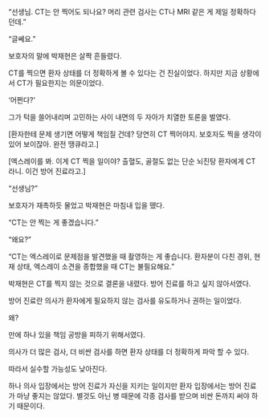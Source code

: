 “선생님. CT는 안 찍어도 되나요? 머리 관련 검사는 CT나 MRI 같은 게 제일 정확하다던데.”

“글쎄요.”

보호자의 말에 박재현은 살짝 흔들렸다.

CT를 찍으면 환자 상태를 더 정확하게 볼 수 있다는 건 진실이었다. 하지만 지금 상황에서 CT가 필요한지는 의문이었다.

‘어쩐다?’

그가 턱을 쓸어내리며 고민하는 사이 내면의 두 자아가 치열한 토론을 벌였다.

[환자한테 문제 생기면 어떻게 책임질 건데? 당연히 CT 찍어야지. 보호자도 찍을 생각이 있어 보이잖아. 완전 땡큐라고.]

[엑스레이를 봐. 이게 CT 찍을 일이야? 출혈도, 골절도 없는 단순 뇌진탕 환자에게 CT라니. 이건 방어 진료라고.]

“선생님?”

보호자가 재촉하듯 물었고 박재현은 마침내 입을 뗐다.

“CT는 안 찍는 게 좋겠습니다.”

“왜요?”

“CT는 엑스레이로 문제점을 발견했을 때 촬영하는 게 좋습니다. 환자분이 다친 경위, 현재 상태, 엑스레이 소견을 종합했을 때 CT는 불필요해요.”

박재현은 CT를 찍지 않는 것으로 결론을 내렸다. 방어 진료를 하고 싶지 않아서였다.

방어 진료란 의사가 환자에게 필요하지 않는 검사를 유도하거나 권하는 일이었다.

왜?

만에 하나 있을 책임 공방을 피하기 위해서였다.

의사가 더 많은 검사, 더 비싼 검사를 하면 환자 상태를 더 정확하게 파악 할 수 있다.

따라서 실수할 가능성도 낮아진다.

하나 의사 입장에서는 방어 진료가 자신을 지키는 일이지만 환자 입장에서는 방어 진료가 마냥 좋지는 않았다. 별것도 아닌 병 때문에 각종 검사를 받으며 비싼 돈까지 써야 하기 때문이다.